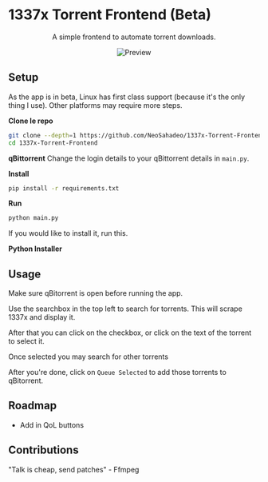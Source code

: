 # 1337x Torrent Frontend (Beta)

<div align="center">
A simple frontend to automate torrent downloads.

![Preview](https://i.imgur.com/AK1BDWk.png)
</div>

## Setup

As the app is in beta, Linux has first class support (because it's the only
thing I use). Other platforms may require more steps.

__Clone le repo__

```bash
git clone --depth=1 https://github.com/NeoSahadeo/1337x-Torrent-Frontend
cd 1337x-Torrent-Frontend
```

__qBittorrent__
Change the login details to your qBittorrent details in `main.py`.

__Install__
```bash
pip install -r requirements.txt
```

__Run__
```bash
python main.py
```

If you would like to install it, run this.

__Python Installer__

## Usage

Make sure qBitorrent is open before running the app.

Use the searchbox in the top left to search for torrents. This will scrape
1337x and display it.

After that you can click on the checkbox, or click on the text of the torrent
to select it.

Once selected you may search for other torrents

After you're done, click on `Queue Selected` to add those torrents to
qBitorrent.

## Roadmap

- Add in QoL buttons

## Contributions

"Talk is cheap, send patches" - Ffmpeg
